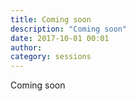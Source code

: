 ```yaml
---
title: Coming soon
description: "Coming soon"
date: 2017-10-01 00:01
author: 
category: sessions
---
```

Coming soon
